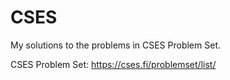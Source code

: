 # CSES

My solutions to the problems in CSES Problem Set.

CSES Problem Set: <https://cses.fi/problemset/list/>
